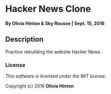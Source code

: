 # Hacker News Clone

#### By Olivia Hinton & Sky Rousse | Sept. 15, 2016

## Description
Practice rebuilding the website Hacker News. 

### License

*This software is licensed under the MIT license.*

Copyright (c) 2016 **Olivia Hinton**
